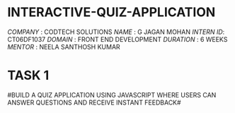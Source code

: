 # INTERACTIVE-QUIZ-APPLICATION
   *COMPANY* : CODTECH SOLUTIONS
   *NAME* : G JAGAN MOHAN
   *INTERN ID*: CT06DF1037
  *DOMAIN* : FRONT END DEVELOPMENT
  *DURATION* : 6 WEEKS
  *MENTOR* : NEELA SANTHOSH KUMAR

# TASK 1 #
  #BUILD A QUIZ APPLICATION USING JAVASCRIPT WHERE USERS CAN ANSWER QUESTIONS AND RECEIVE INSTANT FEEDBACK#
